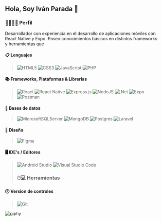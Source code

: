 ## Hola, Soy Iván Parada 👋

### 🚀👨🏻‍💻 Perfil
Desarrollador con experiencia en el desarrollo de aplicaciones móviles con React Native y Expo. Poseo conocimientos básicos en distintos frameworks y herramientas
que 
#### 📋 Lenguajes
>![HTML5](https://img.shields.io/badge/html5-%23E34F26.svg?style=for-the-badge&logo=html5&logoColor=white)
>![CSS3](https://img.shields.io/badge/css3-%231572B6.svg?style=for-the-badge&logo=css3&logoColor=white)
>![JavaScript](https://img.shields.io/badge/javascript-%23323330.svg?style=for-the-badge&logo=javascript&logoColor=%23F7DF1E)
>![PHP](https://img.shields.io/badge/php-%23777BB4.svg?style=for-the-badge&logo=php&logoColor=white)
#### 📚 Frameworks, Plataformas & Librerias
>![React](https://img.shields.io/badge/react-%2320232a.svg?style=for-the-badge&logo=react&logoColor=%2361DAFB)
>![React Native](https://img.shields.io/badge/react_native-%2320232a.svg?style=for-the-badge&logo=react&logoColor=%2361DAFB)
>![Express.js](https://img.shields.io/badge/express.js-%23404d59.svg?style=for-the-badge&logo=express&logoColor=%2361DAFB) 
>![NodeJS](https://img.shields.io/badge/node.js-6DA55F?style=for-the-badge&logo=node.js&logoColor=white)
>![.Net](https://img.shields.io/badge/.NET-5C2D91?style=for-the-badge&logo=.net&logoColor=white)
>![Expo](https://img.shields.io/badge/expo-1C1E24?style=for-the-badge&logo=expo&logoColor=#D04A37)
>![Postman](https://img.shields.io/badge/Postman-FF6C37?style=for-the-badge&logo=postman&logoColor=white) 
#### 💾 Bases de datos
>![MicrosoftSQLServer](https://img.shields.io/badge/Microsoft%20SQL%20Server-CC2927?style=for-the-badge&logo=microsoft%20sql%20server&logoColor=white)
>![MongoDB](https://img.shields.io/badge/MongoDB-%234ea94b.svg?style=for-the-badge&logo=mongodb&logoColor=white)
>![Postgres](https://img.shields.io/badge/postgres-%23316192.svg?style=for-the-badge&logo=postgresql&logoColor=white)
>![Laravel](https://img.shields.io/badge/laravel-%23FF2D20.svg?style=for-the-badge&logo=laravel&logoColor=white)
#### 🎨 Diseño
>![Figma](https://img.shields.io/badge/figma-%23F24E1E.svg?style=for-the-badge&logo=figma&logoColor=white)
#### 🖥️ IDE's / Editores
>![Android Studio](https://img.shields.io/badge/Android%20Studio-3DDC84.svg?style=for-the-badge&logo=android-studio&logoColor=white)
>![Visual Studio Code](https://img.shields.io/badge/Visual%20Studio%20Code-0078d7.svg?style=for-the-badge&logo=visual-studio-code&logoColor=white)
>### 🖱️💻 Herramientas
#### 🕙 Version de controles
>![Git](https://img.shields.io/badge/git-%23F05033.svg?style=for-the-badge&logo=git&logoColor=white)

![giphy](https://github.com/Kok-e/Kok-e/assets/118061358/2345c94f-0874-413b-93de-dfeba5f62725)

